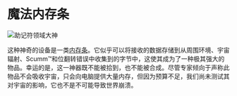 # 魔法内存条

![助记符领域大神](item:computronics:oc_special_parts@0)

这种神奇的设备是一类[内存条](/%LANGUAGE%/item/ram1.md)。它似乎可以将接收的数据存储到从周围环境、宇宙辐射、Scumm™和位翻转错误中收集到的字节中，这使其成为了一种极其强大的物品。幸运的是，这一神器既不能被拾到，也不能被合成。尽管专家倾向于声称此物品不会吸收宇宙，只会向电脑提供大量内存，但因为预算不足，我们尚未测试其对宇宙的影响，它也不是不可能导致世界崩溃。
